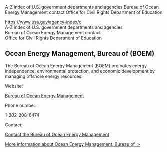 


A-Z index of U.S. government departments and agencies
Bureau of Ocean Energy Management contact
Office for Civil Rights Department of Education

https://www.usa.gov/agency-index/o  
A-Z index of U.S. government departments and agencies  
Bureau of Ocean Energy Management contact  
Office for Civil Rights Department of Education  

Ocean Energy Management, Bureau of (BOEM)  
-----------------------------------------  

The Bureau of Ocean Energy Management (BOEM) promotes energy independence, environmental protection, and economic development by managing offshore energy resources.  

Website:  

[Bureau of Ocean Energy Management](https://www.boem.gov/)  

Phone number:  

1-202-208-6474  

Contact:  

[Contact the Bureau of Ocean Energy Management](https://www.boem.gov/about-boem/contact-us)  

[More information about Ocean Energy Management, Bureau of  >](https://www.usa.gov/agencies/bureau-of-ocean-energy-management)
